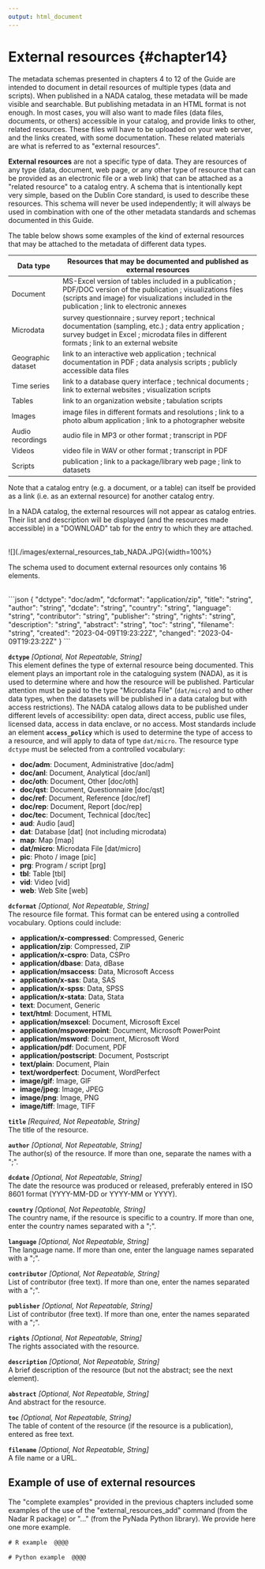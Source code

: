 ```yaml
---
output: html_document
---
```


# External resources {#chapter14}

The metadata schemas presented in chapters 4 to 12 of the Guide are intended to document in detail resources of multiple types (data and scripts). When published in a NADA catalog, these metadata will be made visible and searchable. But publishing metadata in an HTML format is not enough. In most cases, you will also want to made files (data files, documents, or others) accessible in your catalog, and provide links to other, related resources. These files will have to be uploaded on your web server, and the links created, with some documentation. These related materials are what is referred to as "external resources". 

**External resources** are not a specific type of data. They are resources of any type (data, document, web page, or any other type of resource that can be provided as an electronic file or a web link) that can be attached as a "related resource" to a catalog entry. A schema that is intentionally kept very simple, based on the Dublin Core standard, is used to describe these resources. This schema will never be used independently; it will always be used in combination with one of the other metadata standards and schemas documented in this Guide.

The table below shows some examples of the kind of external resources that may be attached to the metadata of different data types.

| Data type          | Resources that may be documented and published as external resources  |
| ------------------ | ------------------------------------------------------------ |
| Document           | MS-Excel version of tables included in a publication ; PDF/DOC version of the publication ; visualizations files (scripts and image) for visualizations included in the publication ; link to electronic annexes |
| Microdata          | survey questionnaire ; survey report ; technical documentation (sampling, etc.) ; data entry application ; survey budget in Excel ; microdata files in different formats ; link to an external website|
| Geographic dataset | link to an interactive web application ; technical documentation in PDF ; data analysis scripts ; publicly accessible data files |
| Time series        | link to a database query interface ; technical documents ; link to external websites ; visualization scripts |
| Tables             | link to an organization website ; tabulation scripts | electronic copy of the table |
| Images             | image files in different formats and resolutions ; link to a photo album application ; link to a photographer website |
| Audio recordings   | audio file in MP3 or other format ; transcript in PDF |
| Videos             | video file in WAV or other format ; transcript in PDF |
| Scripts            | publication ; link to a package/library web page ; link to datasets | 

Note that a catalog entry (e.g. a document, or a table) can itself be provided as a link (i.e. as an external resource) for another catalog entry.

In a NADA catalog, the external resources will not appear as catalog entries. Their list and description will be displayed (and the resources made accessible) in a "DOWNLOAD" tab for the entry to which they are attached.

<br>
![](./images/external_resources_tab_NADA.JPG){width=100%}
<br>  

The schema used to document external resources only contains 16 elements.

<br>
```json
{
  "dctype": "doc/adm",
  "dcformat": "application/zip",
  "title": "string",
  "author": "string",
  "dcdate": "string",
  "country": "string",
  "language": "string",
  "contributor": "string",
  "publisher": "string",
  "rights": "string",
  "description": "string",
  "abstract": "string",
  "toc": "string",
  "filename": "string",
  "created": "2023-04-09T19:23:22Z",
  "changed": "2023-04-09T19:23:22Z"
}
```
<br>

**`dctype`** *[Optional, Not Repeatable, String]* <br>
This element defines the type of external resource being documented. This element plays an important role in the cataloguing system (NADA), as it is used to determine where and how the resource will be published. Particular attention must be paid to the type "Microdata File" (`dat/micro`) and to other data types, when the datasets will be published in a data catalog but with access restrictions). The NADA catalog allows data to be published under different levels of accessibility: open data, direct access, public use files, licensed data, access in data enclave, or no access. Most standards include an element **`access_policy`** which is used to determine the type of access to a resource, and will apply to data of type `dat/micro`. The resource type `dctype` must be selected from a controlled vocabulary:

  - **doc/adm**: Document, Administrative [doc/adm] <br>
  - **doc/anl**: Document, Analytical [doc/anl]<br>
  - **doc/oth**: Document, Other [doc/oth]<br>
  - **doc/qst**: Document, Questionnaire [doc/qst]<br>
  - **doc/ref**: Document, Reference [doc/ref]<br>
  - **doc/rep**: Document, Report [doc/rep]<br>
  - **doc/tec**: Document, Technical [doc/tec]<br>
  - **aud**: Audio [aud]<br>
  - **dat**: Database [dat] (not including microdata)<br>
  - **map**: Map [map]<br>
  - **dat/micro**: Microdata File [dat/micro]<br>
  - **pic**: Photo / image [pic]<br>
  - **prg**: Program / script [prg]<br>
  - **tbl**: Table [tbl]<br>
  - **vid**: Video [vid]<br>
  - **web**: Web Site [web]<br>

**`dcformat`** *[Optional, Not Repeatable, String]* <br>
The resource file format. This format can be entered using a controlled vocabulary. Options could include:

  - **application/x-compressed**: Compressed, Generic<br>
  - **application/zip**: Compressed, ZIP<br>
  - **application/x-cspro**: Data, CSPro<br>
  - **application/dbase**: Data, dBase<br>
  - **application/msaccess**: Data, Microsoft Access<br>
  - **application/x-sas**: Data, SAS<br>
  - **application/x-spss**: Data, SPSS<br>
  - **application/x-stata**: Data, Stata<br>
  - **text**: Document, Generic<br>
  - **text/html**: Document, HTML<br>
  - **application/msexcel**: Document, Microsoft Excel<br>
  - **application/mspowerpoint**: Document, Microsoft PowerPoint<br>
  - **application/msword**: Document, Microsoft Word<br>
  - **application/pdf**: Document, PDF<br>
  - **application/postscript**: Document, Postscript<br>
  - **text/plain**: Document, Plain<br>
  - **text/wordperfect**: Document, WordPerfect<br>
  - **image/gif**: Image, GIF<br>
  - **image/jpeg**: Image, JPEG<br>
  - **image/png**: Image, PNG<br>
  - **image/tiff**: Image, TIFF<br>

**`title`** *[Required, Not Repeatable, String]* <br>
The title of the resource.

**`author`** *[Optional, Not Repeatable, String]* <br>
The author(s) of the resource. If more than one, separate the names with a ";".

**`dcdate`** *[Optional, Not Repeatable, String]* <br>
The date the resource was produced or released, preferably entered in ISO 8601 format (YYYY-MM-DD or YYYY-MM or YYYY).

**`country`** *[Optional, Not Repeatable, String]* <br>
The country name, if the resource is specific to a country. If more than one, enter the country names separated with a ";".

**`language`** *[Optional, Not Repeatable, String]* <br>
The language name. If more than one, enter the language names separated with a ";".

**`contributor`** *[Optional, Not Repeatable, String]* <br>
List of contributor (free text). If more than one, enter the names separated with a ";".

**`publisher`** *[Optional, Not Repeatable, String]* <br>
List of contributor (free text). If more than one, enter the names separated with a ";".

**`rights`** *[Optional, Not Repeatable, String]* <br>
The rights associated with the resource.

**`description`** *[Optional, Not Repeatable, String]* <br>
A brief description of the resource (but not the abstract; see the next element).

**`abstract`** *[Optional, Not Repeatable, String]* <br>
And abstract for the resource.

**`toc`** *[Optional, Not Repeatable, String]* <br>
The table of content of the resource (if the resource is a publication), entered as free text.

**`filename`** *[Optional, Not Repeatable, String]* <br>
A file name or a URL.


## Example of use of external resources

The "complete examples" provided in the previous chapters included some examples of the use of the "external_resources_add" command (from the Nadar R package) or "..." (from the PyNada Python library). We provide here one more example.

```
# R example  @@@@
```


```
# Python example  @@@@
```
